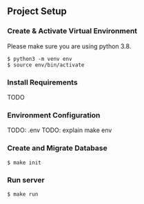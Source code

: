 Project Setup
---

### Create & Activate Virtual Environment

Please make sure you are using python 3.8.

```
$ python3 -m venv env
$ source env/bin/activate
```

### Install Requirements

TODO

### Environment Configuration

TODO: .env TODO: explain make env

### Create and Migrate Database

```
$ make init
```

### Run server

```
$ make run
```
